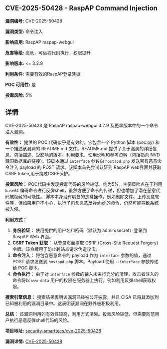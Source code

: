 ## CVE-2025-50428 - RaspAP Command Injection

**漏洞编号:** CVE-2025-50428

**漏洞类型:** 命令注入

**影响应用:** RaspAP raspap-webgui

**危害等级:** 高危，可远程代码执行，权限提升

**影响版本:** <= 3.2.9

**利用条件:** 需要有效的RaspAP登录凭据

**POC 可用性:** 是

**投毒风险:** 5%

## 详情

CVE-2025-50428 是 RaspAP raspap-webgui 3.2.9 及更早版本中的一个命令注入漏洞。

**有效性：** 提供的 POC 代码似乎是有效的。它包含一个 Python 脚本 (poc.py) 和一个描述该漏洞的 README.md 文件。README.md 提供了关于漏洞的详细信息，包括描述、受影响的版本、利用要求、使用说明和参考资料（包括指向 NVD 漏洞数据库的链接）。该脚本通过 `interface` 参数向 `hostapd.php` 发送带有恶意命令注入 payload 的 POST 请求。该脚本首先尝试认证到 RaspAP web界面并获取CSRF token,用于绕过CSRF保护。

**投毒风险：**  POC代码中发现投毒代码的风险较低，约为5%。主要风险点在于利用 `base64` 编码命令进行反弹shell，虽然方便了命令的传递，但也增加了潜在恶意代码被隐藏的可能性。 脚本本身没有明显的恶意操作，例如删除文件、上传恶意软件等，但如果用户不小心，执行了包含恶意反弹shell的命令，仍然可能导致系统被入侵。

**利用方式：**

1.  **身份验证：** 使用提供的用户名和密码（默认为 admin/secret）登录到 RaspAP Web 界面。
2.  **CSRF Token 获取：**  从登录页面提取 CSRF (Cross-Site Request Forgery) 令牌。该令牌用于防止跨站点请求伪造攻击。
3.  **命令注入：**  将包含恶意命令的 payload 作为 `interface` 参数的值，通过 POST 请求发送到 `hostapd.php` 脚本。Payload 使用 `--interface` 参数传递给 POC 脚本。
4.  **命令执行：**  由于对 `interface` 参数的输入未进行充分的清理，攻击者注入的命令将以 `www-data` 用户的权限在服务器上执行。例如利用反弹shell获取权限。

**搜索引擎信息：**  搜索结果表明该漏洞已经被公开披露，并且 CISA 已将其添加到已知被利用的漏洞目录中。这表明该漏洞在野外被积极利用。

**总结：** 该漏洞利用的有效性较高，利用方式清晰。投毒风险较低，但需要防范用户执行恶意反弹shell代码的风险。

**项目地址:** [security-smarttecs/cve-2025-50428](https://github.com/security-smarttecs/cve-2025-50428)

**漏洞详情:** [CVE-2025-50428](https://nvd.nist.gov/vuln/detail/CVE-2025-50428)